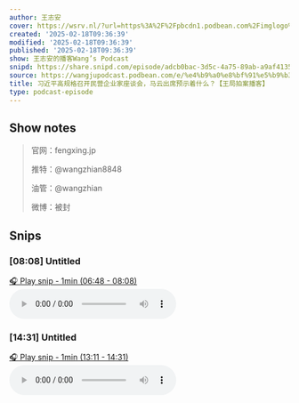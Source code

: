 ```yaml
---
author: 王志安
cover: https://wsrv.nl/?url=https%3A%2F%2Fpbcdn1.podbean.com%2Fimglogo%2Fimage-logo%2F14618240%2F2023080510250115.jpeg&w=200&h=200
created: '2025-02-18T09:36:39'
modified: '2025-02-18T09:36:39'
published: '2025-02-18T09:36:39'
show: 王志安的播客Wang’s Podcast
snipd: https://share.snipd.com/episode/adcb0bac-3d5c-4a75-89ab-a9af4135e38e
source: https://wangjupodcast.podbean.com/e/%e4%b9%a0%e8%bf%91%e5%b9%b3%e9%ab%98%e8%a7%84%e6%a0%bc%e5%8f%ac%e5%bc%80%e6%b0%91%e8%90%a5%e4%bc%81%e4%b8%9a%e5%ae%b6%e5%ba%a7%e8%b0%88/
title: 习近平高规格召开民营企业家座谈会，马云出席预示着什么？【王局拍案播客】
type: podcast-episode
---
```



## Show notes
> 官网：fengxing.jp
> 
> 推特：@wangzhian8848
> 
> 油管：@wangzhian
> 
> 微博：被封

## Snips
### [08:08] Untitled
[🎧 Play snip - 1min️ (06:48 - 08:08)](https://share.snipd.com/snip/56cf872f-a7f3-4ed7-878a-cef77d23afc1)
<audio controls> <source src="https://mcdn.podbean.com/mf/web/5jtbmtt4488gbpvr/95map.mp3#t=06:48,08:08"> </audio>
### [14:31] Untitled
[🎧 Play snip - 1min️ (13:11 - 14:31)](https://share.snipd.com/snip/213fb674-7688-49d5-b56f-d655ce06baa3)
<audio controls> <source src="https://mcdn.podbean.com/mf/web/5jtbmtt4488gbpvr/95map.mp3#t=13:11,14:31"> </audio>
